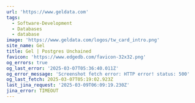 ```yaml
---
url: 'https://www.geldata.com'
tags:
  - Software-Development
  - Databases
  - database
image: 'https://www.geldata.com/logos/tw_card_intro.png'
site_name: Gel
title: Gel | Postgres Unchained
favicon: 'https://www.edgedb.com/favicon-32x32.png'
og_errors: true
og_last_error: '2025-03-07T05:36:40.011Z'
og_error_message: 'Screenshot fetch error: HTTP error! status: 500'
og_last_fetch: 2025-03-07T05:19:02.923Z
last_jina_request: '2025-03-09T06:09:19.230Z'
jina_error: TIMEOUT
---
```


